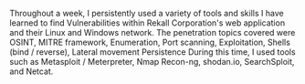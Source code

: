 Throughout a week, I persistently used a variety of tools and skills I have learned to find Vulnerabilities within Rekall Corporation's web application and their Linux and Windows network. The penetration topics covered were OSINT, MITRE framework, Enumeration, Port scanning, Exploitation, Shells (bind / reverse), Lateral movement
Persistence During this time, I used tools such as Metasploit / Meterpreter, Nmap Recon-ng, shodan.io, SearchSploit, and Netcat.
